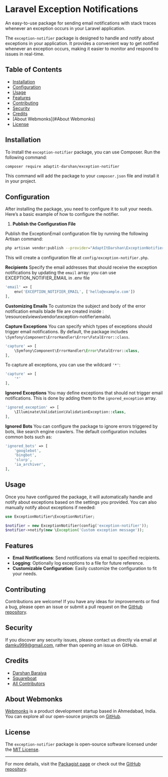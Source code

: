 
# Laravel Exception Notifications

An easy-to-use package for sending email notifications with stack traces whenever an exception occurs in your Laravel application.

The `exception-notifier` package is designed to handle and notify about exceptions in your application. It provides a convenient way to get notified whenever an exception occurs, making it easier to monitor and respond to issues in real-time.

## Table of Contents

- [Installation](#installation)
- [Configuration](#configuration)
- [Usage](#usage)
- [Features](#features)
- [Contributing](#contributing)
- [Security](#Security)
- [Credits](#Credits)
- [About Webmonks](#About Webmonks)
- [License](#license)

## Installation

To install the `exception-notifier` package, you can use Composer. Run the following command:

```bash
composer require adaptit-darshan/exception-notifier
```

This command will add the package to your `composer.json` file and install it in your project.

## Configuration

After installing the package, you need to configure it to suit your needs. Here’s a basic example of how to configure the notifier.

1. **Publish the Configuration File**

Publish the ExceptionEmail configuration file by running the following Artisan command:

```bash
php artisan vendor:publish --provider="AdaptItDarshan\ExceptionNotifier\Providers\ExceptionNotifierServiceProvider"
```

This will create a configuration file at `config/exception-notifier.php`.

**Recipients**
Specify the email addresses that should receive the exception notifications by updating the `email` array:
you can use EXCEPTION_NOTIFIER_EMAIL in .env file

```php
'email' => [
    env('EXCEPTION_NOTIFIER_EMAIL', ['hello@example.com'])
],
```

**Customizing Emails**
To customize the subject and body of the error notification emails blade file are created inside : \resources\views\vendor\exception-notifier\emails\


**Capture Exceptions**
You can specify which types of exceptions should trigger email notifications. By default, the package includes `\Symfony\Component\ErrorHandler\Error\FatalError::class`.

```php
'capture' => [
    \Symfony\Component\ErrorHandler\Error\FatalError::class,
],
```

To capture all exceptions, you can use the wildcard `'*'`:

```php
'capture' => [
    '*'
],
```

**Ignored Exceptions**
You may define exceptions that should not trigger email notifications. This is done by adding them to the `ignored_exception` array.

```php
'ignored_exception' => [
    \Illuminate\Validation\ValidationException::class,
],
```

**Ignored Bots**
You can configure the package to ignore errors triggered by bots, like search engine crawlers. The default configuration includes common bots such as:

```php
'ignored_bots' => [
    'googlebot',
    'bingbot',
    'slurp', 
    'ia_archiver',
],
```

## Usage

Once you have configured the package, it will automatically handle and notify about exceptions based on the settings you provided. You can also manually notify about exceptions if needed:

```php
use ExceptionNotifier\ExceptionNotifier;

$notifier = new ExceptionNotifier(config('exception-notifier'));
$notifier->notify(new \Exception('Custom exception message'));
```

## Features

- **Email Notifications**: Send notifications via email to specified recipients.
- **Logging**: Optionally log exceptions to a file for future reference.
- **Customizable Configuration**: Easily customize the configuration to fit your needs.

## Contributing

Contributions are welcome! If you have any ideas for improvements or find a bug, please open an issue or submit a pull request on the [GitHub repository](https://github.com/damku999/exception-notifier).


## Security

If you discover any security issues, please contact us directly via email at damku999@gmail.com, rather than opening an issue on GitHub.

## Credits

- [Darshan Baraiya](https://github.com/damku999)
- [Squareboat](https://github.com/squareboat/sneaker)
- [All Contributors](../../contributors)

## About Webmonks

[Webmonks](https://webmonks.in) is a product development startup based in Ahmedabad, India. You can explore all our open-source projects on [GitHub](https://github.com/damku999).

## License

The `exception-notifier` package is open-source software licensed under the [MIT License](https://opensource.org/licenses/MIT).

---

For more details, visit the [Packagist page](https://packagist.org/packages/adaptit-darshan/exception-notifier) or check out the [GitHub repository](https://github.com/damku999/exception-notifier).



